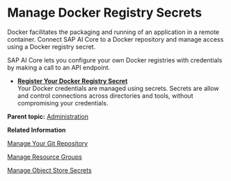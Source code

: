 <!-- loioc5445c4ab4e24d0c854c9b61c1076a51 -->

# Manage Docker Registry Secrets

Docker facilitates the packaging and running of an application in a remote container. Connect SAP AI Core to a Docker repository and manage access using a Docker registry secret.

SAP AI Core lets you configure your own Docker registries with credentials by making a call to an API endpoint.

-   **[Register Your Docker Registry Secret](register-your-docker-registry-secret-a7cf5e1.md "Your Docker credentials are managed using secrets. Secrets are allow and control connections across directories and tools, without
		compromising your credentials.")**  
Your Docker credentials are managed using secrets. Secrets are allow and control connections across directories and tools, without compromising your credentials.

**Parent topic:** [Administration](administration-7937fc1.md "Creating secrets for your tools, means that you can connect external programs and tools without compromising your account. The tools can be used to incorporate version control, cloud storage and portable containers.")

**Related Information**  


[Manage Your Git Repository](manage-your-git-repository-2cd2996.md "You can use your own git repository to version control your SAP AI Core templates. The GitOps onboarding to SAP AI Core instances involves setting up your git repository and synchronizing your content.")

[Manage Resource Groups](manage-resource-groups-8aae6cb.md "A resource group represents a unique workspace environment, where users can create or add entities such as configurations, executions, deployments, and artifacts.")

[Manage Object Store Secrets](manage-object-store-secrets-f10b532.md "Connect SAP AI Core to a cloud object store and manage access using an object store secret. The connected storage is used as storage for your dataset, models and other cache files of the Metaflow Library for SAP AI Core.")

